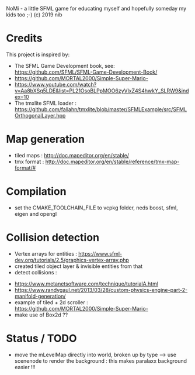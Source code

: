 NoMi - a little SFML game for educating myself and hopefully someday my kids too ;-)
(c) 2019 nib

# Credits
This project is inspired by:
* The SFML Game Development book, see: https://github.com/SFML/SFML-Game-Development-Book/
* https://github.com/MORTAL2000/Simple-Super-Mario-
* https://www.youtube.com/watch?v=Aa8bXSq5LDE&list=PL21OsoBLPpMOO6zyVlxZ4S4hwkY_SLRW9&index=10
* The tmxlite SFML loader : https://github.com/fallahn/tmxlite/blob/master/SFMLExample/src/SFMLOrthogonalLayer.hpp 

# Map generation
* tiled maps : http://doc.mapeditor.org/en/stable/
* tmx format : http://doc.mapeditor.org/en/stable/reference/tmx-map-format/#


# Compilation
* set the CMAKE_TOOLCHAIN_FILE to vcpkg folder, neds boost, sfml, eigen and opengl

# Collision detection
- Vertex arrays for entities : https://www.sfml-dev.org/tutorials/2.5/graphics-vertex-array.php
- created tiled object layer & invisible entities from that
- detect collisions :
* https://www.metanetsoftware.com/technique/tutorialA.html
* https://www.randygaul.net/2013/03/28/custom-physics-engine-part-2-manifold-generation/
* example of tiled + 2d scroller : https://github.com/MORTAL2000/Simple-Super-Mario-
* make use of Box2d ??

# Status / TODO
* move the mLevelMap directly into world, broken up by type --> use scenenode to render the background : this makes paralaxx background easier !!!
